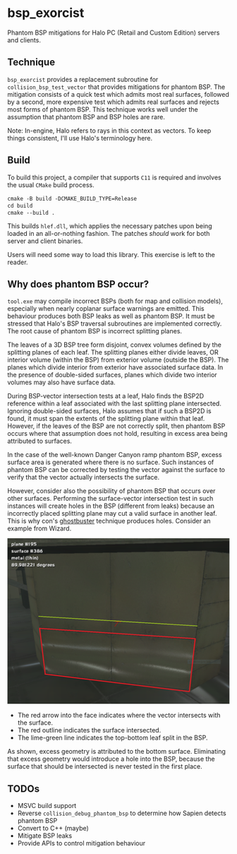 # bsp_exorcist
Phantom BSP mitigations for Halo PC (Retail and Custom Edition) servers and clients.

## Technique
`bsp_exorcist` provides a replacement subroutine for `collision_bsp_test_vector` 
that provides mitigations for phantom BSP. The mitigation consists of a quick test 
which admits most real surfaces, followed by a second, more expensive test which 
admits real surfaces and rejects most forms of phantom BSP. This technique works 
well under the assumption that phantom BSP and BSP holes are rare.

Note: In-engine, Halo refers to rays in this context as vectors. To keep things 
consistent, I'll use Halo's terminology here.

## Build
To build this project, a compiler that supports `C11` is required and involves the 
usual `CMake` build process.

```
cmake -B build -DCMAKE_BUILD_TYPE=Release
cd build
cmake --build .
```

This builds `hlef.dll`, which applies the necessary patches upon being loaded in an 
all-or-nothing fashion. The patches *should* work for both server and client 
binaries.

Users will need some way to load this library. This exercise is left to the reader.

## Why does phantom BSP occur?
`tool.exe` may compile incorrect BSPs (both for map and collision models), 
especially when nearly coplanar surface warnings are emitted. This behaviour 
produces both BSP leaks as well as phantom BSP. It must be stressed that Halo's BSP 
traversal subroutines are implemented correctly. The root cause of phantom BSP is 
incorrect splitting planes.

The leaves of a 3D BSP tree form disjoint, convex volumes defined by the splitting 
planes of each leaf. The splitting planes either divide leaves, OR interior volume 
(within the BSP) from exterior volume (outside the BSP). The planes which divide 
interior from exterior have associated surface data. In the presence of double-sided 
surfaces, planes which divide two interior volumes may also have surface data.

During BSP-vector intersection tests at a leaf, Halo finds the BSP2D reference 
within a leaf associated with the last splitting plane intersected. Ignoring 
double-sided surfaces, Halo assumes that if such a BSP2D is found, it must 
span the extents of the splitting plane within that leaf. However, if the leaves of 
the BSP are not correctly split, then phantom BSP occurs where that assumption does 
not hold, resulting in excess area being attributed to surfaces.

In the case of the well-known Danger Canyon ramp phantom BSP, excess surface area is 
generated where there is no surface. Such instances of phantom BSP can be 
corrected by testing the vector against the surface to verify that the vector 
actually intersects the surface. 

However, consider also the possibility of phantom BSP that occurs over other 
surfaces. Performing the surface-vector intersection test in such instances will 
create holes in the BSP (different from leaks) because an incorrectly placed 
splitting plane may cut a valid surface in another leaf. This is why con's [ghostbuster](https://opencarnage.net/index.php?/topic/8069-ghostbuster-a-phantom-bsp-tag-fixer-deprecated/)
technique produces holes. Consider an example from Wizard.

![wizard_phantom_bsp](/wizard_phantom_bsp.png)

 * The red arrow into the face indicates where the vector intersects with the surface.
 * The red outline indicates the surface intersected. 
 * The lime-green line indicates the top-bottom leaf split in the BSP. 

As shown, excess geometry is attributed to the bottom surface. Eliminating that 
excess geometry would introduce a hole into the BSP, because the surface that 
should be intersected is never tested in the first place.

## TODOs
 * MSVC build support
 * Reverse `collision_debug_phantom_bsp` to determine how Sapien detects phantom BSP
 * Convert to C++ (maybe)
 * Mitigate BSP leaks
 * Provide APIs to control mitigation behaviour
